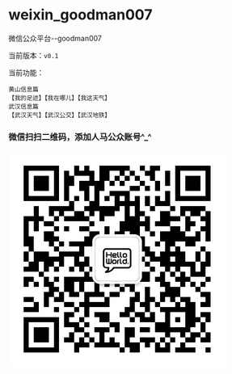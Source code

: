 weixin_goodman007
=================

微信公众平台--goodman007

当前版本：`v0.1`

当前功能：
```
黄山信息篇
【我的足迹】【我在哪儿】【我这天气】
武汉信息篇
【武汉天气】【武汉公交】【武汉地铁】
```

### 微信扫扫二维码，添加人马公众账号^_^
![GoodMan007](./GoodMan007.jpg)